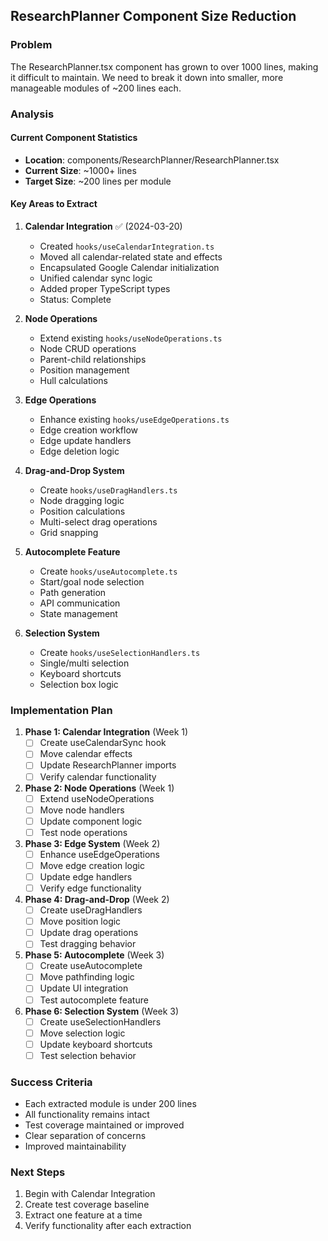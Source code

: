 ## ResearchPlanner Component Size Reduction

### Problem
The ResearchPlanner.tsx component has grown to over 1000 lines, making it difficult to maintain. We need to break it down into smaller, more manageable modules of ~200 lines each.

### Analysis

#### Current Component Statistics
- **Location**: components/ResearchPlanner/ResearchPlanner.tsx
- **Current Size**: ~1000+ lines
- **Target Size**: ~200 lines per module

#### Key Areas to Extract

1. **Calendar Integration** ✅ (2024-03-20)
   - Created `hooks/useCalendarIntegration.ts`
   - Moved all calendar-related state and effects
   - Encapsulated Google Calendar initialization
   - Unified calendar sync logic
   - Added proper TypeScript types
   - Status: Complete

2. **Node Operations**
   - Extend existing `hooks/useNodeOperations.ts`
   - Node CRUD operations
   - Parent-child relationships
   - Position management
   - Hull calculations

3. **Edge Operations**
   - Enhance existing `hooks/useEdgeOperations.ts`
   - Edge creation workflow
   - Edge update handlers
   - Edge deletion logic

4. **Drag-and-Drop System**
   - Create `hooks/useDragHandlers.ts`
   - Node dragging logic
   - Position calculations
   - Multi-select drag operations
   - Grid snapping

5. **Autocomplete Feature**
   - Create `hooks/useAutocomplete.ts`
   - Start/goal node selection
   - Path generation
   - API communication
   - State management

6. **Selection System**
   - Create `hooks/useSelectionHandlers.ts`
   - Single/multi selection
   - Keyboard shortcuts
   - Selection box logic

### Implementation Plan

1. **Phase 1: Calendar Integration** (Week 1)
   - [ ] Create useCalendarSync hook
   - [ ] Move calendar effects
   - [ ] Update ResearchPlanner imports
   - [ ] Verify calendar functionality

2. **Phase 2: Node Operations** (Week 1)
   - [ ] Extend useNodeOperations
   - [ ] Move node handlers
   - [ ] Update component logic
   - [ ] Test node operations

3. **Phase 3: Edge System** (Week 2)
   - [ ] Enhance useEdgeOperations
   - [ ] Move edge creation logic
   - [ ] Update edge handlers
   - [ ] Verify edge functionality

4. **Phase 4: Drag-and-Drop** (Week 2)
   - [ ] Create useDragHandlers
   - [ ] Move position logic
   - [ ] Update drag operations
   - [ ] Test dragging behavior

5. **Phase 5: Autocomplete** (Week 3)
   - [ ] Create useAutocomplete
   - [ ] Move pathfinding logic
   - [ ] Update UI integration
   - [ ] Test autocomplete feature

6. **Phase 6: Selection System** (Week 3)
   - [ ] Create useSelectionHandlers
   - [ ] Move selection logic
   - [ ] Update keyboard shortcuts
   - [ ] Test selection behavior

### Success Criteria
- Each extracted module is under 200 lines
- All functionality remains intact
- Test coverage maintained or improved
- Clear separation of concerns
- Improved maintainability

### Next Steps
1. Begin with Calendar Integration
2. Create test coverage baseline
3. Extract one feature at a time
4. Verify functionality after each extraction
